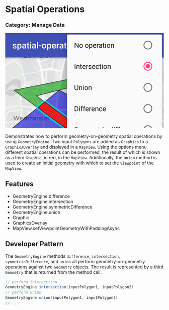 # Spatial Operations
### Category: Manage Data
![Spatial Operations App](spatial-operations.png)

Demonstrates how to perform geometry-on-geometry spatial operations by using `GeometryEngine`. Two input `Polygons` are added as `Graphics` to a `GraphicsOverlay` and displayed in a `MapView`. Using the options menu, different spatial operations can be performed, the result of which is shown as a third `Graphic`, in red, in the `MapView`. Additionally, the `union` method is used to create an initial geometry with which to set the `Viewpoint` of the `MapView`.

## Features

* GeometryEngine.difference
* GeometryEngine.intersection
* GeometryEngine.symmetricDifference
* GeometryEngine.union
* Graphic
* GraphicsOverlay
* MapView.setViewpointGeometryWithPaddingAsync

## Developer Pattern

The `GeometryEngine` methods `difference`, `intersection`, `symmetricDifference`, and `union` all perform geometry-on-geometry operations against two `Geometry` objects. The result is represented by a third `Geometry` that is returned from the method call.

```java
// perform intersection
GeometryEngine.intersection(inputPolygon1, inputPolygon2)
// perform union
GeometryEngine.union(inputPolygon1, inputPolygon2)
// ...
```
